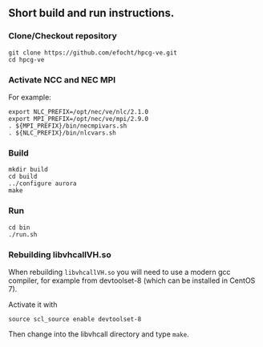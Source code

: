 ## Short build and run instructions.

### Clone/Checkout repository

```
git clone https://github.com/efocht/hpcg-ve.git
cd hpcg-ve
```

### Activate NCC and NEC MPI

For example:
```
export NLC_PREFIX=/opt/nec/ve/nlc/2.1.0
export MPI_PREFIX=/opt/nec/ve/mpi/2.9.0
. ${MPI_PREFIX}/bin/necmpivars.sh
. ${NLC_PREFIX}/bin/nlcvars.sh
```

### Build

```
mkdir build
cd build
../configure aurora
make
```

### Run

```
cd bin
./run.sh
```

### Rebuilding libvhcallVH.so

When rebuilding `libvhcallVH.so` you will need to use a modern gcc compiler, for example
from devtoolset-8 (which can be installed in CentOS 7).

Activate it with
```
source scl_source enable devtoolset-8
```

Then change into the libvhcall directory and type `make`.

